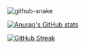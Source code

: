 <picture>
    <source media="(prefers-color-scheme: dark)" srcset="github-snake-dark.svg" />
    <source media="(prefers-color-scheme: light)" srcset="github-snake.svg" />
    <img alt="github-snake" src="github-snake.svg" />
</picture>

[![Anurag's GitHub stats](https://github-readme-stats-delta-eight-59.vercel.app/api?username=Nunchakus888&hide=prs,contribs&theme=gruvbox&show_icons=true)]([https://github.com/anuraghazra/github-readme-stats](https://github-readme-stats-delta-eight-59.vercel.app/))

[![GitHub Streak](https://streak-stats.demolab.com?user=Nunchakus888&theme=transparent&hide_border=true&card_width=1080)](https://git.io/streak-stats)


<!--
**Nunchakus888/Nunchakus888** is a ✨ _special_ ✨ repository because its `README.md` (this file) appears on your GitHub profile.

Here are some ideas to get you started:

- 🔭 I’m currently working on ...
- 🌱 I’m currently learning ...
- 👯 I’m looking to collaborate on ...
- 🤔 I’m looking for help with ...
- 💬 Ask me about ...
- 📫 How to reach me: ...
- 😄 Pronouns: ...
- ⚡ Fun fact: ...
-->
